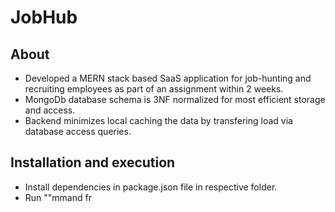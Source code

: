 # JobHub

## About
- Developed a MERN stack based SaaS application for job-hunting and recruiting employees as part of an assignment within 2 weeks.
- MongoDb database schema is 3NF normalized for most efficient storage and access.
- Backend minimizes local caching the data by transfering load via database access queries.

## Installation and execution
- Install dependencies in package.json file in respective folder.
- Run ""mmand fr
